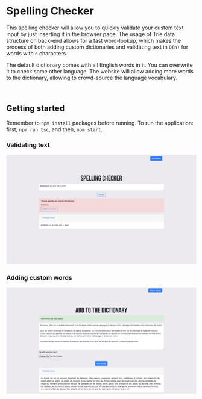 # Spelling Checker 

This spelling checker will allow you to quickly validate your custom text input by just inserting it in the browser page. The usage of Trie data structure on back-end allows for a fast word-lookup, which makes the process of both adding custom dictionaries and validating text in `O(n)` for words with `n` characters. 

The default dictionary comes with all English words in it. You can overwrite it to check some other language. The website will allow adding more words to the dictionary, allowing to crowd-source the language vocabulary.

<br/>


## Getting started
Remember to `npm install` packages before running. To run the application: first, `npm run tsc`, and then, `npm start`.

### Validating text
![Screenshot of the main page](pics/screenshot.png)


### Adding custom words
![Screenshot of the add words page](pics/screenshot2.png)
